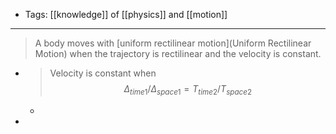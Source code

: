 - Tags: [[knowledge]] of [[physics]] and [[motion]]
- ---
  > A body moves with [uniform rectilinear motion](Uniform Rectilinear Motion) when the trajectory is rectilinear and the velocity is constant.
- > Velocity is constant when $$\Delta_{time1} / \Delta_{space1} = T_{time2} / T_{space2}  $$
	-
-